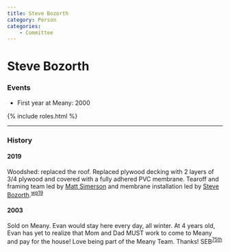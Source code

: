 ```yaml
---
title: Steve Bozorth
category: Person
categories:
    - Committee
---
```

# Steve Bozorth
### Events
- First year at Meany: 2000

{% include roles.html %}

---
### History
#### 2019

Woodshed: replaced the roof. Replaced plywood decking with 2 layers of 3/4 plywood and covered with a fully adhered PVC membrane. Tearoff and framing team led by [Matt Simerson](/Person/Matt-Simerson) and membrane installation led by [Steve Bozorth](/Person/Steve-Bozorth).<sup>[wp19][]</sup>

#### 2003

Sold on Meany. Evan would stay here every day, all winter. At 4 years old, Evan has yet to realize that Mom and Dad MUST work to come to Meany and pay for the house! Love being part of the Meany Team. Thanks! SEB<sup>[75th][]</sup>


[75th]: Anniversary#75th
[wp19]: Work-Parties#2019